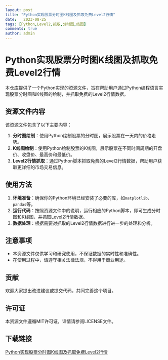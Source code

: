 ```yaml
---
layout: post
title: "Python实现股票分时图K线图及抓取免费Level2行情"
date:   2023-08-25
tags: [Python,Level2,抓取,分时图,线图]
comments: true
author: admin
---
```

# Python实现股票分时图K线图及抓取免费Level2行情

本仓库提供了一个Python实现的资源文件，旨在帮助用户通过Python编程语言实现股票分时图和K线图的绘制，并抓取免费的Level2行情数据。

## 资源文件内容

该资源文件包含了以下主要内容：

1. **分时图绘制**：使用Python绘制股票的分时图，展示股票在一天内的价格走势。
2. **K线图绘制**：使用Python绘制股票的K线图，展示股票在不同时间周期的开盘价、收盘价、最高价和最低价。
3. **Level2行情抓取**：通过Python脚本抓取免费的Level2行情数据，帮助用户获取更详细的市场交易信息。

## 使用方法

1. **环境准备**：确保你的Python环境已经安装了必要的库，如`matplotlib`、`pandas`等。
2. **运行代码**：按照资源文件中的说明，运行相应的Python脚本，即可生成分时图和K线图，并抓取Level2行情数据。
3. **数据处理**：根据需要对抓取的Level2行情数据进行进一步的处理和分析。

## 注意事项

- 本资源文件仅供学习和研究使用，不保证数据的实时性和准确性。
- 在使用过程中，请遵守相关法律法规，不得用于商业用途。

## 贡献

欢迎大家提出改进建议或提交代码，共同完善这个项目。

## 许可证

本资源文件遵循MIT许可证，详情请参阅LICENSE文件。

## 下载链接

[Python实现股票分时图K线图及抓取免费Level2行情](https://pan.quark.cn/s/110daa3c251f)